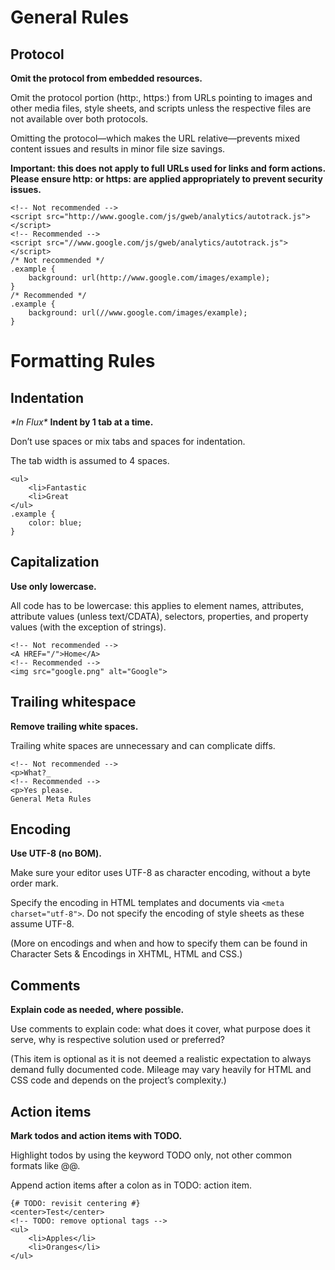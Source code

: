 General Rules
=============

Protocol
--------
**Omit the protocol from embedded resources.**

Omit the protocol portion (http:, https:) from URLs pointing to images and other media files, style sheets, and scripts unless the respective files are not available over both protocols.

Omitting the protocol—which makes the URL relative—prevents mixed content issues and results in minor file size savings.

**Important: this does not apply to full URLs used for links and form actions. Please ensure http: or https: are applied appropriately to prevent security issues.**

	<!-- Not recommended -->
	<script src="http://www.google.com/js/gweb/analytics/autotrack.js"></script>
	<!-- Recommended -->
	<script src="//www.google.com/js/gweb/analytics/autotrack.js"></script>
	/* Not recommended */
	.example {
		background: url(http://www.google.com/images/example);
	}
	/* Recommended */
	.example {
		background: url(//www.google.com/images/example);
	}


Formatting Rules
================

Indentation
-----------
*\*In Flux\** **Indent by 1 tab at a time.**

Don’t use spaces or mix tabs and spaces for indentation.

The tab width is assumed to 4 spaces.

	<ul>
		<li>Fantastic
		<li>Great
	</ul>
	.example {
		color: blue;
	}


Capitalization
--------------
**Use only lowercase.**

All code has to be lowercase: this applies to element names, attributes, attribute values (unless text/CDATA), selectors, properties, and property values (with the exception of strings).

	<!-- Not recommended -->
	<A HREF="/">Home</A>
	<!-- Recommended -->
	<img src="google.png" alt="Google">


Trailing whitespace
-------------------
**Remove trailing white spaces.**

Trailing white spaces are unnecessary and can complicate diffs.

	<!-- Not recommended -->
	<p>What?_
	<!-- Recommended -->
	<p>Yes please.
	General Meta Rules


Encoding
--------
**Use UTF-8 (no BOM).**

Make sure your editor uses UTF-8 as character encoding, without a byte order mark.

Specify the encoding in HTML templates and documents via `<meta charset="utf-8">`. Do not specify the encoding of style sheets as these assume UTF-8.

(More on encodings and when and how to specify them can be found in Character Sets & Encodings in XHTML, HTML and CSS.)


Comments
--------
**Explain code as needed, where possible.**

Use comments to explain code: what does it cover, what purpose does it serve, why is respective solution used or preferred?

(This item is optional as it is not deemed a realistic expectation to always demand fully documented code. Mileage may vary heavily for HTML and CSS code and depends on the project’s complexity.)


Action items
------------
**Mark todos and action items with TODO.**

Highlight todos by using the keyword TODO only, not other common formats like @@.

Append action items after a colon as in TODO: action item.

	{# TODO: revisit centering #}
	<center>Test</center>
	<!-- TODO: remove optional tags -->
	<ul>
		<li>Apples</li>
		<li>Oranges</li>
	</ul>

